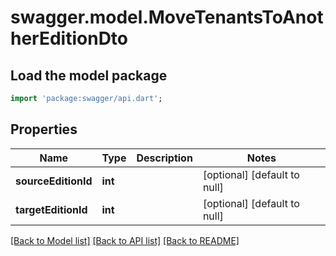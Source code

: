 # swagger.model.MoveTenantsToAnotherEditionDto

## Load the model package
```dart
import 'package:swagger/api.dart';
```

## Properties
Name | Type | Description | Notes
------------ | ------------- | ------------- | -------------
**sourceEditionId** | **int** |  | [optional] [default to null]
**targetEditionId** | **int** |  | [optional] [default to null]

[[Back to Model list]](../README.md#documentation-for-models) [[Back to API list]](../README.md#documentation-for-api-endpoints) [[Back to README]](../README.md)


